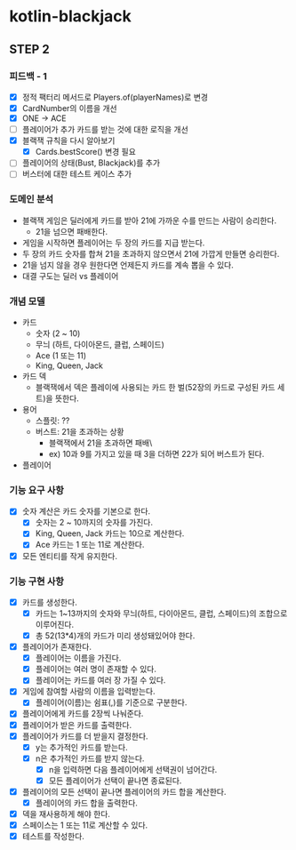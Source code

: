 # kotlin-blackjack

## STEP 2

### 피드백 - 1

- [x] 정적 팩터리 메서드로 Players.of(playerNames)로 변경
- [x] CardNumber의 이름을 개선
- [x] ONE -> ACE
- [ ] 플레이어가 추가 카드를 받는 것에 대한 로직을 개선
- [x] 블랙잭 규칙을 다시 알아보기
  - [x] Cards.bestScore() 변경 필요
- [ ] 플레이어의 상태(Bust, Blackjack)를 추가
- [ ] 버스터에 대한 테스트 케이스 추가

### 도메인 분석

- 블랙잭 게임은 딜러에게 카드를 받아 21에 가까운 수를 만드는 사람이 승리한다.
  - 21을 넘으면 패배한다.
- 게임을 시작하면 플레이어는 두 장의 카드를 지급 받는다.
- 두 장의 카드 숫자를 합쳐 21을 초과하지 않으면서 21에 가깝게 만들면 승리한다.
- 21을 넘지 않을 경우 원한다면 언제든지 카드를 계속 뽑을 수 있다.
- 대결 구도는 딜러 vs 플레이어

### 개념 모델

- 카드
  - 숫자 (2 ~ 10)
  - 무늬 (하트, 다이아몬드, 클럽, 스페이드)
  - Ace (1 또는 11) 
  - King, Queen, Jack
- 카드 덱
  - 블랙잭에서 덱은 플레이에 사용되는 카드 한 벌(52장의 카드로 구성된 카드 세트)을 뜻한다.
- 용어
  - 스플릿: ??
  - 버스트: 21을 초과하는 상황
    - 블랙잭에서 21을 초과하면 패배\
    - ex) 10과 9를 가지고 있을 때 3을 더하면 22가 되어 버스트가 된다.
- 플레이어

### 기능 요구 사항

- [x] 숫자 계산은 카드 숫자를 기본으로 한다.
  - [x] 숫자는 2 ~ 10까지의 숫자를 가진다.  
  - [x] King, Queen, Jack 카드는 10으로 계산한다.
  - [x] Ace 카드는 1 또는 11로 계산한다.
- [x] 모든 엔티티를 작게 유지한다.

### 기능 구현 사항

- [x] 카드를 생성한다.
  - [x] 카드는 1~13까지의 숫자와 무늬(하트, 다이아몬드, 클럽, 스페이드)의 조합으로 이루어진다. 
  - [x] 총 52(13*4)개의 카드가 미리 생성돼있어야 한다.
- [x] 플레이어가 존재한다.
  - [x] 플레이어는 이름을 가진다.
  - [x] 플레이어는 여러 명이 존재할 수 있다.
  - [x] 플레이어는 카드를 여러 장 가질 수 있다.
- [x] 게임에 참여할 사람의 이름을 입력받는다.
  - [x] 플레이어(이름)는 쉼표(,)를 기준으로 구분한다.
- [x] 플레이어에게 카드를 2장씩 나눠준다.
- [x] 플레이어가 받은 카드를 출력한다.
- [x] 플레이어가 카드를 더 받을지 결정한다.
  - [x] y는 추가적인 카드를 받는다.
  - [x] n은 추가적인 카드를 받지 않는다.
    - [x] n을 입력하면 다음 플레이어에게 선택권이 넘어간다.
    - [x] 모든 플레이어가 선택이 끝나면 종료된다.
- [x] 플레이어의 모든 선택이 끝나면 플레이어의 카드 합을 계산한다.
  - [x] 플레이어의 카드 합을 출력한다.
- [x] 덱을 재사용하게 해야 한다.
- [x] 스페이스는 1 또는 11로 계산할 수 있다.
- [x] 테스트를 작성한다.
